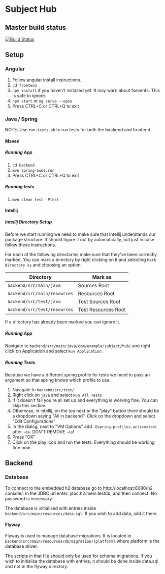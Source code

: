 # Subject Hub

## Master build status
[![Build Status](https://travis-ci.org/yaseen95/subjecthub.svg?branch=master)](https://travis-ci.org/yaseen95/subjecthub)

## Setup
### Angular
1. Follow angular install instructions.
2. `cd frontend`
3. `npm install` if you haven't installed yet. It may warn about fsevents. This is
safe to ignore.
4. `npm start` or `ng serve --open`
5. Press CTRL+C or CTRL+Q to exit

### Java / Spring
NOTE: Use `run-tests.sh` to run tests for both the backend and frontend.
#### Maven
##### Running App
1. `cd backend`
2. `mvn spring-boot:run`
3. Press CTRL+C or CTRL+Q to exit

##### Running tests
1. `mvn clean test -Ptest`

#### Intellij

##### Intellij Directory Setup
Before we start running we need to make sure that Intellij understands our package structure. It 
should figure it out by automatically, but just in case follow these instructions.

For each of the following directories make sure that they've been correctly marked. You can mark a
directory by right clicking on it and selecting `Mark Directory as` and choosing an option.

|Directory|Mark as|
|---------|-------|
|`backend/src/main/java`|Sources Root|
|`backend/src/main/resources`|Resources Root|
|`backend/src/test/java`|Test Sources Root|
|`backend/src/test/resources`|Test Resources Root|

If a directory has already been marked you can ignore it.

##### Running App
Navigate to `backend/src/main/java/com/example/subject/hub/` and right click on Application and 
select `Run Application`.

##### Running Tests
Because we have a different spring profile for tests we need to pass an argument so that spring 
knows which profile to use.

1. Navigate to `backend/src/test/`
2. Right click on `java` and select `Run All Tests`
3. If it doesn't fail you're all set up and everything is working fine. You can skip this section.
4. Otherwise, in intellij, on the top next to the "play" button there should be a dropdown saying
 "All in backend". Click on the dropdown and select "Edit Configurations"
5. In the dialog, next to "VM Options" add `-Dspring.profiles.active=test` after `-ea`. DON'T 
REMOVE `-ea`!
6. Press "OK"
7. Click on the play icon and run the tests. Everything should be working fine now.

## Backend
### Database
To connect to the embedded h2 database go to http://localhost:8080/h2-console/. In the JDBC url 
enter: jdbc:h2:mem:testdb, and then connect. No password is necessary.

The database is initialised with entries inside `backend/src/main/resources/data.sql`. If you wish
to add data, add it there.

#### Flyway
Flyway is used to manage database migrations. It is located in 
`backend/src/main/resources/db/migration/{platform}` where platform is the database driver.

The scripts in that file should only be used for schema migrations. If you wish to initialise the
database with entries, it should be done inside data.sql and not in the flyway directory.
